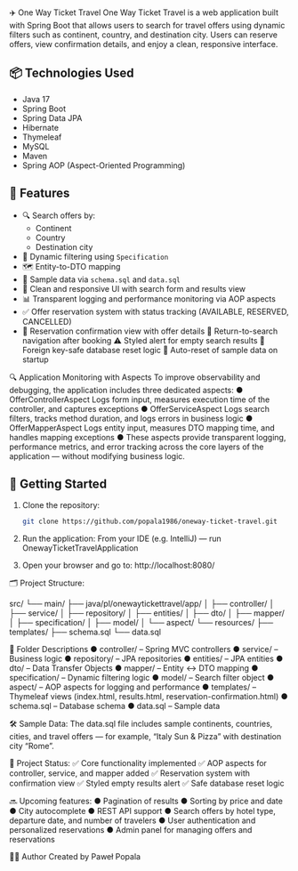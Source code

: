 ✈️ One Way Ticket Travel
One Way Ticket Travel is a web application built with Spring Boot that allows users to search for travel offers using dynamic filters such as continent, country, and destination city. Users can reserve offers, view confirmation details, and enjoy a clean, responsive interface.

## 📦 Technologies Used

- Java 17
- Spring Boot
- Spring Data JPA
- Hibernate
- Thymeleaf
- MySQL 
- Maven
- Spring AOP (Aspect-Oriented Programming)

## 🧭 Features

- 🔍 Search offers by:
  - Continent
  - Country
  - Destination city
- 📄 Dynamic filtering using `Specification`
- 🗺️ Entity-to-DTO mapping
- 🧪 Sample data via `schema.sql` and `data.sql`
- 🎨 Clean and responsive UI with search form and results view
- 📊 Transparent logging and performance monitoring via AOP aspects
- ✅ Offer reservation system with status tracking (AVAILABLE, RESERVED, CANCELLED)
- 📩 Reservation confirmation view with offer details
🔁 Return-to-search navigation after booking
⚠️ Styled alert for empty search results
🔐 Foreign key-safe database reset logic
🧹 Auto-reset of sample data on startup

🔍 Application Monitoring with Aspects
To improve observability and debugging, the application includes three dedicated aspects:
  ● OfferControllerAspect Logs form input, measures execution time of the controller, and captures exceptions
  ● OfferServiceAspect Logs search filters, tracks method duration, and logs errors in business logic
  ● OfferMapperAspect Logs entity input, measures DTO mapping time, and handles mapping exceptions
  ● These aspects provide transparent logging, performance metrics, and error tracking across the core layers of the application — without modifying business logic.
  
## 🚀 Getting Started

1. Clone the repository:
   ```bash
   git clone https://github.com/popala1986/oneway-ticket-travel.git

2. Run the application:
   From your IDE (e.g. IntelliJ) — run OnewayTicketTravelApplication

3. Open your browser and go to:
     http://localhost:8080/

🗂️ Project Structure:

src/
└── main/
    ├── java/pl/onewaytickettravel/app/
    │   ├── controller/
    │   ├── service/
    │   ├── repository/
    │   ├── entities/
    │   ├── dto/
    │   ├── mapper/
    │   ├── specification/
    │   ├── model/
    │   └── aspect/
    └── resources/
        ├── templates/
        ├── schema.sql
        └── data.sql
        
📁 Folder Descriptions
●  controller/ – Spring MVC controllers
● service/ – Business logic
● repository/ – JPA repositories
● entities/ – JPA entities
● dto/ – Data Transfer Objects
● mapper/ – Entity ↔ DTO mapping
● specification/ – Dynamic filtering logic
● model/ – Search filter object
● aspect/ – AOP aspects for logging and performance
● templates/ – Thymeleaf views (index.html, results.html, reservation-confirmation.html)
● schema.sql – Database schema
● data.sql – Sample data

🛠️ Sample Data:
The data.sql file includes sample continents, countries, cities, and travel offers — for example, “Italy Sun & Pizza” with destination city “Rome”.

📌 Project Status:
✅ Core functionality implemented
✅ AOP aspects for controller, service, and mapper added
✅ Reservation system with confirmation view
✅ Styled empty results alert
✅ Safe database reset logic

🔜 Upcoming features:
● Pagination of results
● Sorting by price and date
● City autocomplete
● REST API support
● Search offers by hotel type, departure date, and number of travelers 
● User authentication and personalized reservations
● Admin panel for managing offers and reservations


👨‍💻 Author
Created by Paweł Popala

